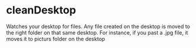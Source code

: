# cleanDesktop
Watches your desktop for files. Any file created on the desktop is moved to the right folder on that same desktop. For instance, if you past a .jpg file, it moves it to picturs folder on the desktop
